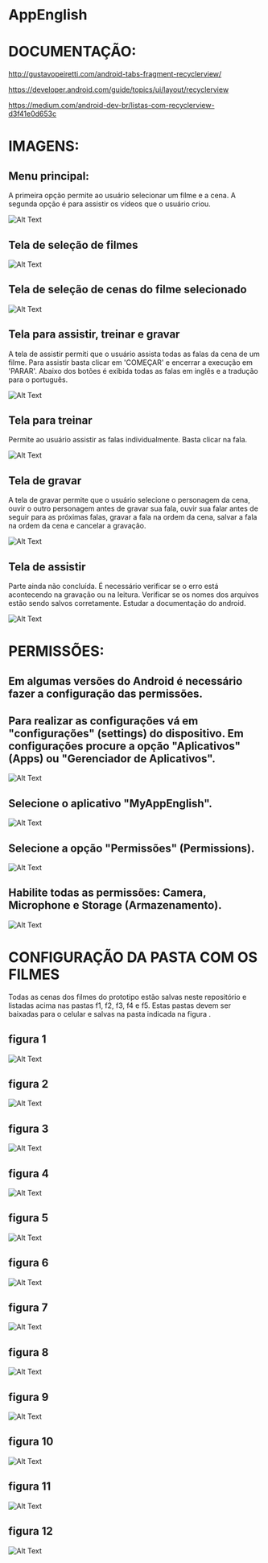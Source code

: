 # AppEnglish

# DOCUMENTAÇÃO:

http://gustavopeiretti.com/android-tabs-fragment-recyclerview/

https://developer.android.com/guide/topics/ui/layout/recyclerview

https://medium.com/android-dev-br/listas-com-recyclerview-d3f41e0d653c

# IMAGENS:

## Menu principal:
A primeira opção permite ao usuário selecionar um filme e a cena. A segunda opção é para assistir os vídeos que o usuário criou.

![Alt Text](https://github.com/kairiroberto/AppEnglish/blob/master/Capturar1.JPG)

## Tela de seleção de filmes

![Alt Text](https://github.com/kairiroberto/AppEnglish/blob/master/Capturar2.JPG)

## Tela de seleção de cenas do filme selecionado

![Alt Text](https://github.com/kairiroberto/AppEnglish/blob/master/Capturar3.JPG)

## Tela para assistir, treinar e gravar
A tela de assistir permiti que o usuário assista todas as falas da cena de um filme.
Para assistir basta clicar em 'COMEÇAR' e encerrar a execução em 'PARAR'. Abaixo dos botões é exibida todas as falas em inglês e a tradução para o português.

![Alt Text](https://github.com/kairiroberto/AppEnglish/blob/master/Capturar4.JPG)

## Tela para treinar
Permite ao usuário assistir as falas individualmente. Basta clicar na fala.

![Alt Text](https://github.com/kairiroberto/AppEnglish/blob/master/Capturar5.JPG)

## Tela de gravar 

A tela de gravar permite que o usuário selecione o personagem da cena, ouvir o outro personagem antes de gravar sua fala, ouvir sua falar antes de seguir para as próximas falas, gravar a fala na ordem da cena, salvar a fala na ordem da cena e cancelar a gravação.

![Alt Text](https://github.com/kairiroberto/AppEnglish/blob/master/Capturar6.JPG)

## Tela de assistir

Parte ainda não concluída. É necessário verificar se o erro está acontecendo na gravação ou na leitura. Verificar se os nomes dos arquivos estão sendo salvos corretamente. Estudar a documentação do android.

![Alt Text](https://github.com/kairiroberto/AppEnglish/blob/master/Capturar7.JPG)

# PERMISSÕES:

## Em algumas versões do Android é necessário fazer a configuração das permissões.

## Para realizar as configurações vá em "configurações" (settings) do dispositivo. Em configurações procure a opção "Aplicativos" (Apps) ou "Gerenciador de Aplicativos".

![Alt Text](https://github.com/kairiroberto/AppEnglish/blob/master/Capturar11.JPG)

## Selecione o aplicativo "MyAppEnglish".

![Alt Text](https://github.com/kairiroberto/AppEnglish/blob/master/Capturar8.JPG)

## Selecione a opção "Permissões" (Permissions).

![Alt Text](https://github.com/kairiroberto/AppEnglish/blob/master/Capturar9.JPG)

## Habilite todas as permissões: Camera, Microphone e Storage (Armazenamento).

![Alt Text](https://github.com/kairiroberto/AppEnglish/blob/master/Capturar10.JPG)

# CONFIGURAÇÃO DA PASTA COM OS FILMES

Todas as cenas dos filmes do prototipo estão salvas neste repositório e listadas acima nas pastas f1, f2, f3, f4 e f5. Estas pastas devem ser baixadas para o celular e salvas na pasta indicada na figura .

## figura 1

![Alt Text](https://github.com/kairiroberto/AppEnglish/blob/master/Capturar12.JPG)

## figura 2

![Alt Text](https://github.com/kairiroberto/AppEnglish/blob/master/Capturar13.JPG)

## figura 3

![Alt Text](https://github.com/kairiroberto/AppEnglish/blob/master/Capturar14.JPG)

## figura 4

![Alt Text](https://github.com/kairiroberto/AppEnglish/blob/master/Capturar15.JPG)

## figura 5

![Alt Text](https://github.com/kairiroberto/AppEnglish/blob/master/Capturar16.JPG)

## figura 6

![Alt Text](https://github.com/kairiroberto/AppEnglish/blob/master/Capturar17.JPG)

## figura 7

![Alt Text](https://github.com/kairiroberto/AppEnglish/blob/master/Capturar18.JPG)

## figura 8

![Alt Text](https://github.com/kairiroberto/AppEnglish/blob/master/Capturar19.JPG)

## figura 9

![Alt Text](https://github.com/kairiroberto/AppEnglish/blob/master/Capturar20.JPG)

## figura 10

![Alt Text](https://github.com/kairiroberto/AppEnglish/blob/master/Capturar21.JPG)

## figura 11

![Alt Text](https://github.com/kairiroberto/AppEnglish/blob/master/Capturar22.JPG)

## figura 12

![Alt Text](https://github.com/kairiroberto/AppEnglish/blob/master/Capturar23.JPG)
